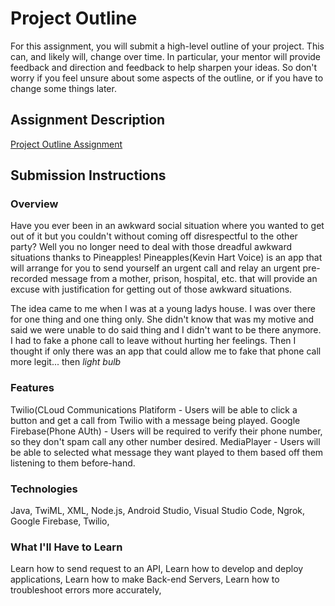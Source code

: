 # Project Outline
For this assignment, you will submit a high-level outline of your project. This can, and likely will, change over time. In particular, your mentor will provide feedback and direction and feedback to help sharpen your ideas. So don't worry if you feel unsure about some aspects of the outline, or if you have to change some things later.

## Assignment Description
[Project Outline Assignment](https://education.launchcode.org/liftoff/assignments/project-outline/)

## Submission Instructions

### Overview
Have you ever been in an awkward social situation where you wanted to get out of it but you couldn't without coming off disrespectful to the other party? Well you no longer need to deal with those dreadful awkward situations thanks to Pineapples! Pineapples(Kevin Hart Voice) is an app that will arrange for you to send yourself an urgent call and relay an urgent pre-recorded message from a mother, prison, hospital, etc. that will provide an excuse with justification for getting out of those awkward situations.

The idea came to me when I was at a young ladys house. I was over there for one thing and one thing only. She didn't know that was my motive and said we were unable to do said thing and I didn't want to be there anymore. I had to fake a phone call to leave without hurting her feelings. Then I thought if only there was an app that could allow me to fake that phone call more legit... then *light bulb*

### Features

Twilio(CLoud Communications Platiform - Users will be able to click a button and get a call from Twilio with a message being played. 
Google Firebase(Phone AUth) - Users will be required to verify their phone number, so they don't spam call any other number desired.
MediaPlayer - Users will be able to selected what message they want played to them based off them listening to them before-hand.

### Technologies ##
Java,
TwiML,
XML,
Node.js,
Android Studio,
Visual Studio Code,
Ngrok,
Google Firebase,
Twilio,


### What I'll Have to Learn
Learn how to send request to an API,
Learn how to develop and deploy applications,
Learn how to make Back-end Servers,
Learn how to troubleshoot errors more accurately,
